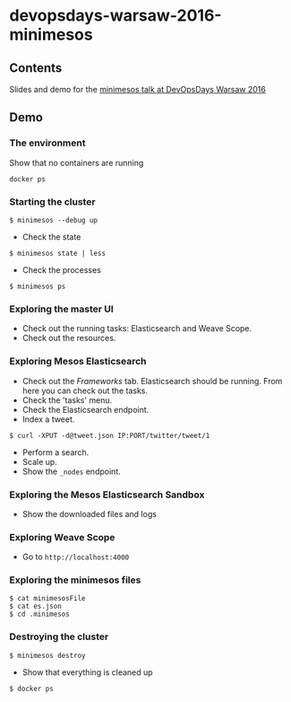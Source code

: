 # devopsdays-warsaw-2016-minimesos

## Contents

Slides and demo for the [minimesos talk at DevOpsDays Warsaw 2016](https://www.nluug.nl/activiteiten/events/nj16/abstracts/ab11.html)

## Demo

### The environment

Show that no containers are running

```
docker ps
```

### Starting the cluster

```
$ minimesos --debug up
```

* Check the state

```
$ minimesos state | less
```

* Check the processes

```
$ minimesos ps
```

### Exploring the master UI

* Check out the running tasks: Elasticsearch and Weave Scope.
* Check out the resources.

### Exploring Mesos Elasticsearch

* Check out the *Frameworks* tab. Elasticsearch should be running. From here you can check out the tasks.
* Check the 'tasks' menu.
* Check the Elasticsearch endpoint.
* Index a tweet.

```
$ curl -XPUT -d@tweet.json IP:PORT/twitter/tweet/1
```

* Perform a search.
* Scale up.
* Show the `_nodes` endpoint.

### Exploring the Mesos Elasticsearch Sandbox 

* Show the downloaded files and logs

### Exploring Weave Scope

* Go to `http://localhost:4000`

### Exploring the minimesos files

```
$ cat minimesosFile
$ cat es.json
$ cd .minimesos
```

### Destroying the cluster

```
$ minimesos destroy
```

* Show that everything is cleaned up

```
$ docker ps
```
